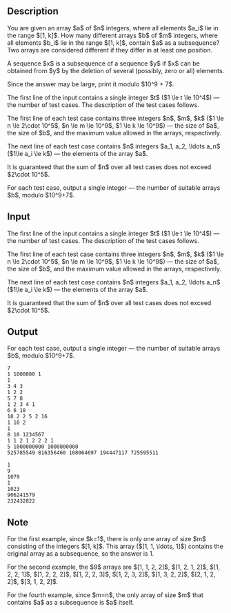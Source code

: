 ## Description

<div><p>You are given an array $a$ of $n$ integers, where all elements $a_i$ lie in the range $[1, k]$. How many different arrays $b$ of $m$ integers, where all elements $b_i$ lie in the range $[1, k]$, contain $a$ as a subsequence? Two arrays are considered different if they differ in at least one position.</p><p>A sequence $x$ is a subsequence of a sequence $y$ if $x$ can be obtained from $y$ by the deletion of several (possibly, zero or all) elements.</p><p>Since the answer may be large, print it modulo $10^9 + 7$.</p></div><div class="input-specification"><p>The first line of the input contains a single integer $t$ ($1 \le t \le 10^4$)&nbsp;— the number of test cases. The description of the test cases follows.</p><p>The first line of each test case contains three integers $n$, $m$, $k$ ($1 \le n \le 2\cdot 10^5$, $n \le m \le 10^9$, $1 \le k \le 10^9$)&nbsp;— the size of $a$, the size of $b$, and the maximum value allowed in the arrays, respectively.</p><p>The next line of each test case contains $n$ integers $a_1, a_2, \ldots a_n$ ($1\le a_i \le k$)&nbsp;— the elements of the array $a$.</p><p>It is guaranteed that the sum of $n$ over all test cases does not exceed $2\cdot 10^5$.</p></div><div class="output-specification"><p>For each test case, output a single integer&nbsp;— the number of suitable arrays $b$, modulo $10^9+7$.</p></div>

## Input

<p>The first line of the input contains a single integer $t$ ($1 \le t \le 10^4$)&nbsp;— the number of test cases. The description of the test cases follows.</p><p>The first line of each test case contains three integers $n$, $m$, $k$ ($1 \le n \le 2\cdot 10^5$, $n \le m \le 10^9$, $1 \le k \le 10^9$)&nbsp;— the size of $a$, the size of $b$, and the maximum value allowed in the arrays, respectively.</p><p>The next line of each test case contains $n$ integers $a_1, a_2, \ldots a_n$ ($1\le a_i \le k$)&nbsp;— the elements of the array $a$.</p><p>It is guaranteed that the sum of $n$ over all test cases does not exceed $2\cdot 10^5$.</p>

## Output

<p>For each test case, output a single integer&nbsp;— the number of suitable arrays $b$, modulo $10^9+7$.</p>





```input1|2,3,6,7,10,11,14,15
7
1 1000000 1
1
3 4 3
1 2 2
5 7 8
1 2 3 4 1
6 6 18
18 2 2 5 2 16
1 10 2
1
8 10 1234567
1 1 2 1 2 2 2 1
5 1000000000 1000000000
525785549 816356460 108064697 194447117 725595511
```




```output1
1
9
1079
1
1023
906241579
232432822
```



## Note

<p>For the first example, since $k=1$, there is only one array of size $m$ consisting of the integers $[1, k]$. This array ($[1, 1, \ldots, 1]$) contains the original array as a subsequence, so the answer is 1.</p><p>For the second example, the $9$ arrays are $[1, 1, 2, 2]$, $[1, 2, 1, 2]$, $[1, 2, 2, 1]$, $[1, 2, 2, 2]$, $[1, 2, 2, 3]$, $[1, 2, 3, 2]$, $[1, 3, 2, 2]$, $[2, 1, 2, 2]$, $[3, 1, 2, 2]$.</p><p>For the fourth example, since $m=n$, the only array of size $m$ that contains $a$ as a subsequence is $a$ itself.</p>
